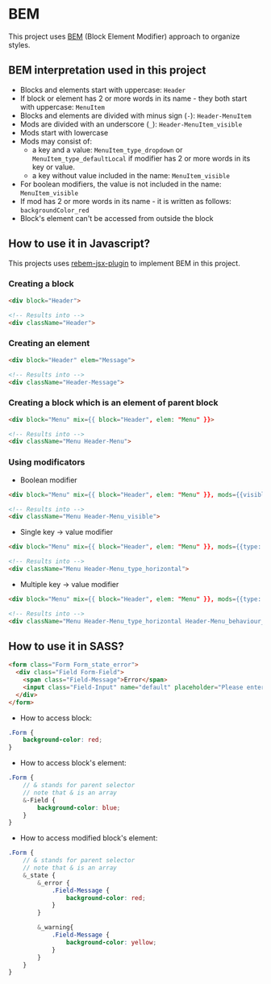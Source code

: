 # BEM

This project uses [BEM](https://en.bem.info/methodology/) (Block Element Modifier) approach to organize styles.

## BEM interpretation used in this project

-   Blocks and elements start with uppercase: `Header`
-   If block or element has 2 or more words in its name - they both start with uppercase: `MenuItem`
-   Blocks and elements are divided with minus sign (`-`): `Header-MenuItem`
-   Mods are divided with an underscore (`_`): `Header-MenuItem_visible`
-   Mods start with lowercase
-   Mods may consist of: 
    -   a key and a value: `MenuItem_type_dropdown` or `MenuItem_type_defaultLocal` if modifier has 2 or more words in its key or value.
    -   a key without value included in the name: `MenuItem_visible` 
-   For boolean modifiers, the value is not included in the name: `MenuItem_visible` 
-   If mod has 2 or more words in its name - it is written as follows: `backgroundColor_red`
-   Block's element can't be accessed from outside the block

## How to use it in Javascript?

This projects uses [rebem-jsx-plugin](https://github.com/rebem/rebem-jsx) to implement BEM in this project.

### Creating a block

```html
<div block="Header">

<!-- Results into -->
<div className="Header">
```

### Creating an element

```html
<div block="Header" elem="Message">

<!-- Results into -->
<div className="Header-Message">
```

### Creating a block which is an element of parent block

```html
<div block="Menu" mix={{ block="Header", elem: "Menu" }}>

<!-- Results into -->
<div className="Menu Header-Menu">
```

### Using modificators

-   Boolean modifier

```html
<div block="Menu" mix={{ block="Header", elem: "Menu" }}, mods={{visible: true}}>

<!-- Results into -->
<div className="Menu Header-Menu_visible">
```

-   Single key -> value modifier

```html
<div block="Menu" mix={{ block="Header", elem: "Menu" }}, mods={{type: "horizontal"}}>

<!-- Results into -->
<div className="Menu Header-Menu_type_horizontal">
```

-   Multiple key -> value modifier

```html
<div block="Menu" mix={{ block="Header", elem: "Menu" }}, mods={{type: "horizontal", behaviour: "autoClose"}}>

<!-- Results into -->
<div className="Menu Header-Menu_type_horizontal Header-Menu_behaviour_autoClose">
```

## How to use it in SASS?

```html
<form class="Form Form_state_error">
  <div class="Field Form-Field">
    <span class="Field-Message">Error</span>
    <input class="Field-Input" name="default" placeholder="Please enter a value">
  </div>
</form>
```

-   How to access block:

```scss
.Form {
    background-color: red;
}
```

-   How to access block's element:

```scss
.Form {
    // & stands for parent selector
    // note that & is an array
    &-Field {
        background-color: blue;
    }
}
```

-   How to access modified block's element:

```scss
.Form {
    // & stands for parent selector
    // note that & is an array
    &_state {
        &_error {
            .Field-Message {
                background-color: red;
            }
        }

        &_warning{
            .Field-Message {
                background-color: yellow;
            }
        }
    }
}
```
